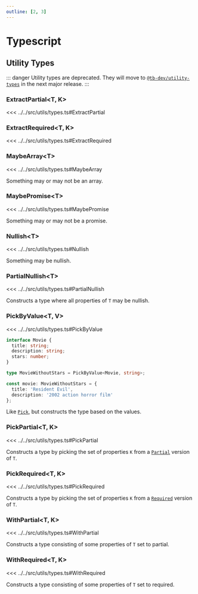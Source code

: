 ```yaml
---
outline: [2, 3]
---
```


# Typescript

## Utility Types

::: danger
Utility types are deprecated. They will move to [`@tb-dev/utility-types`](https://tb.dev.br/utility-types) in the next major release.
:::

### ExtractPartial\<T, K>

<<< ../../src/utils/types.ts#ExtractPartial

### ExtractRequired\<T, K>

<<< ../../src/utils/types.ts#ExtractRequired

### MaybeArray\<T>

<<< ../../src/utils/types.ts#MaybeArray

Something may or may not be an array.

### MaybePromise\<T>

<<< ../../src/utils/types.ts#MaybePromise

Something may or may not be a promise.

### Nullish\<T>

<<< ../../src/utils/types.ts#Nullish

Something may be nullish.

### PartialNullish\<T>

<<< ../../src/utils/types.ts#PartialNullish

Constructs a type where all properties of `T` may be nullish.

### PickByValue\<T, V>

<<< ../../src/utils/types.ts#PickByValue

```ts
interface Movie {
  title: string;
  description: string;
  stars: number;
}

type MovieWithoutStars = PickByValue<Movie, string>;

const movie: MovieWithoutStars = {
  title: 'Resident Evil',
  description: '2002 action horror film'
};
```

Like [`Pick`](https://www.typescriptlang.org/docs/handbook/utility-types.html#picktype-keys), but constructs the type based on the values.

### PickPartial<T, K>

<<< ../../src/utils/types.ts#PickPartial

Constructs a type by picking the set of properties `K` from a [`Partial`](https://www.typescriptlang.org/docs/handbook/utility-types.html#partialtype) version of `T`.

### PickRequired<T, K>

<<< ../../src/utils/types.ts#PickRequired

Constructs a type by picking the set of properties `K` from a [`Required`](https://www.typescriptlang.org/docs/handbook/utility-types.html#requiredtype) version of `T`.

### WithPartial\<T, K>

<<< ../../src/utils/types.ts#WithPartial

Constructs a type consisting of some properties of `T` set to partial.

### WithRequired\<T, K>

<<< ../../src/utils/types.ts#WithRequired

Constructs a type consisting of some properties of `T` set to required.
